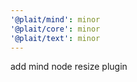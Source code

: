 ```yaml
---
'@plait/mind': minor
'@plait/core': minor
'@plait/text': minor
---
```


add mind node resize plugin
